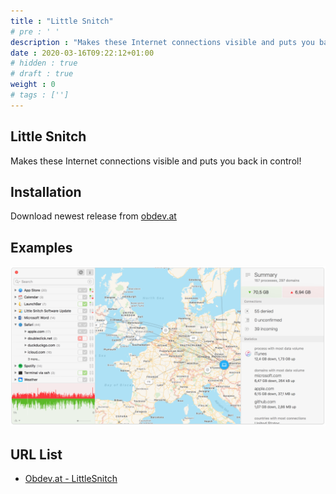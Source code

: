 ```yaml
---
title : "Little Snitch"
# pre : ' '
description : "Makes these Internet connections visible and puts you back in control!"
date : 2020-03-16T09:22:12+01:00
# hidden : true
# draft : true
weight : 0
# tags : ['']
---
```


## Little Snitch

Makes these Internet connections visible and puts you back in control!

## Installation

Download newest release from [obdev.at](https://www.obdev.at/products/littlesnitch/download.html)

## Examples

![Example](images/example.png)

## URL List

- [Obdev.at - LittleSnitch](https://www.obdev.at/products/littlesnitch/index.html)
